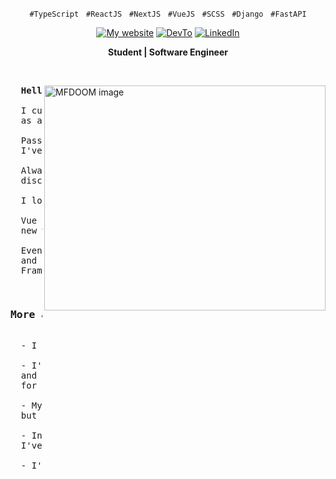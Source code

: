 <p align="center">
  <code>#TypeScript</code> &nbsp;
  <code>#ReactJS</code> &nbsp;
  <code>#NextJS</code> &nbsp;
  <code>#VueJS</code> &nbsp;
  <code>#SCSS</code> &nbsp;
  <code>#Django</code> &nbsp;
  <code>#FastAPI</code>
</p>

<!-- Icons -->
<div align="center">
  <a href="https://www.oerebor.dev/" title="Learn With Me">
    <img alt="My website" src="https://img.shields.io/badge/oerebor.dev-%20-red"></a>
  <a href="https://dev.to/deverebor" title="Follow Me">
    <img src="https://img.shields.io/badge/Dev.To-%20%20-black" alt="DevTo" /></a>
  <a href="https://www.linkedin.com/in/lucas-souza-dev/" title="Conect with me">
    <img alt="LinkedIn" src="https://img.shields.io/badge/Linked--In-%20%20%20%20-blue"></a>
</div>

<!-- Title -->
<div align="center">
  <p>
    <strong>Student | Software Engineer</strong>
  </p>
</div>

&nbsp;

<img
  src="https://cdn.dribbble.com/users/965184/screenshots/14302941/doom-final-dribbble2.gif"
  min-width="400px"
  width="450px"
  height="360px"
  align="right"
  alt="MFDOOM image"
/>

<!-- Main Content -->
<pre align="justify">
  <strong>Hello friend 👋🏽</strong>

  I currently work at <a href="https://loja.juntossomosmais.com.br/home" target="_blank">Juntos Somos Mais 🧡</a>
  as a Front-End Software Engineer.

  Passionate about technology since I was 15,
  I've been studying since that day.

  Always me ventured into creating things,
  discovering and changing is what moves me.

  I love learning and teaching.

  Vue Evangelist, I'm always looking for
  new ways to improve my code.

  Even though I love Vue, I always study
  and improve my knowledge in other
  Frameworks like React and Next.
</pre>

<pre width="100%">
  <h3>More about me</h3>
  - I compose songs well before thinking about programming.

  - I've played basketball for almost 8 years in a roll
  and I've even won student championships
  for the #GoHillWolves team!

  - My first website had a total design of 90,
  but I think these days it wouldn't make sense hahaha.

  - In addition to participating in rap battles,
  I've also won beatbox championships!

  - I'm an extremely fan of Rapper MF DOOM's work
</pre>

<!-- <img
  width="50%"
  align="center"
  src="https://github-readme-stats.vercel.app/api?username=deverebor&show_icons=true&theme=dark&include_all_commits=true&count_private=true"
/>

<img
  width="50%"
  align="center"
  src="https://github-readme-stats.vercel.app/api/top-langs/?username=deverebor&layout=compact&langs_count=6&theme=dark"
/> -->
